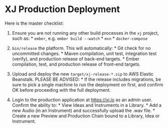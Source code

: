# XJ Production Deployment

Here is the master checklist:

  1. Ensure you are not running any other build processes in the `xj` project, such as:
    * `ember`, e.g. `ember build --watch`
    * `mvn`
    * `docker-compose`
  
  2. `bin/release` the platform. This will automatically:
    * Git check for no uncommitted changes.
    * Maven compilation, unit test, integration test (verify), and production release of back-end targets.
    * Ember compilation, test, and production release of front-end targets.

  3. Upload and deploy the new `target/xj-release-*.zip` to AWS Elastic Beanstalk. PLEASE BE ADVISED:
    * If the release includes migrations, be sure to pick a single machine to run the deployment on first, and confirm OK before proceeding with the full deployment.
    
  4. Login to the production application at https://xj.io as an admin user. Confirm the ability to:
    * View Ideas and Instruments in a Library.
    * Add a new Audio (in an Instrument) and successfully upload the .wav file.
    * Create a new Preview and Production Chain bound to a Library, Idea or Instrument.
    
     
